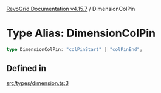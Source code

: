 [RevoGrid Documentation v4.15.7](README.md) / DimensionColPin

# Type Alias: DimensionColPin

```ts
type DimensionColPin: "colPinStart" | "colPinEnd";
```

## Defined in

[src/types/dimension.ts:3](https://github.com/revolist/revogrid/blob/4b66617ba213e84ecc08d523780ce49415de163a/src/types/dimension.ts#L3)
